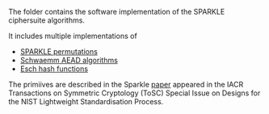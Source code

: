 The folder contains the software implementation of the SPARKLE ciphersuite algorithms. 

It includes multiple implementations of
- [SPARKLE permutations](sparkle)
- [Schwaemm AEAD algorithms](schwaemm)
- [Esch hash functions](esch)


The primiives are described in the Sparkle [paper](https://tosc.iacr.org/index.php/ToSC/article/view/8627/8193) appeared in the IACR Transactions on Symmetric Cryptology (ToSC) Special Issue on Designs for the NIST Lightweight Standardisation Process.